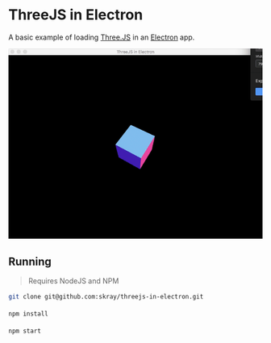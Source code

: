 # ThreeJS in Electron

A basic example of loading [Three.JS](https://threejs.org/) in an [Electron](https://electronjs.org/) app.

![Running application](/assets/threejs-in-electron.gif)

## Running

> Requires NodeJS and NPM

```bash
git clone git@github.com:skray/threejs-in-electron.git

npm install

npm start
```
